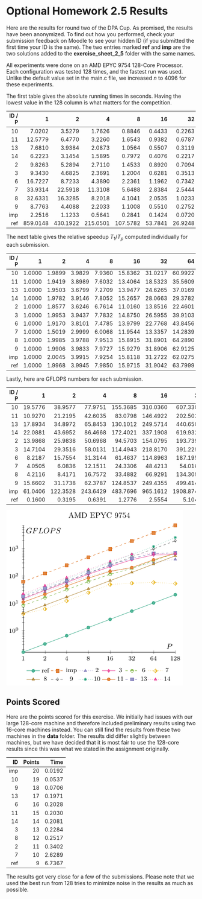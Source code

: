 # Optional Homework 2.5 Results

Here are the results for round two of the DPA Cup. As promised, the results have been anonymized. To find out how you performed, check your submission feedback on Moodle to see your hidden ID (if you submitted the first time your ID is the same). The two entries marked **ref** and **imp** are the two solutions added to the __exercise_sheet_2_5__ folder with the same names.

All experiments were done on an AMD EPYC 9754 128-Core Processor. Each configuration was tested $128$ times, and the fastest run was used. Unlike the default value set in the main.c file, we increased $n$ to $4096$ for these experiments.

The first table gives the absolute running times in seconds. Having the lowest value in the 128 column is what matters for the competition.

| ID / P | 1 | 2 | 4 | 8 | 16 | 32 | 64 | 128 |
| -: | -: | -: | -: | -: | -: | -: | -: | -: |
| 10 | 7.0202 | 3.5279 | 1.7626 | 0.8846 | 0.4433 | 0.2263 | 0.1151 | 0.0537 |
| 11 | 12.5779 | 6.4770 | 3.2260 | 1.6543 | 0.9382 | 0.6787 | 0.3537 | 0.2030 |
| 13 | 7.6810 | 3.9384 | 2.0873 | 1.0564 | 0.5507 | 0.3119 | 0.2075 | 0.1971 |
| 14 | 6.2223 | 3.1454 | 1.5895 | 0.7972 | 0.4076 | 0.2217 | 0.2118 | 0.2081 |
| 2 | 9.8263 | 5.2894 | 2.7110 | 1.4533 | 0.8920 | 0.7094 | 0.4375 | 0.3402 |
| 3 | 9.3430 | 4.6825 | 2.3691 | 1.2004 | 0.6281 | 0.3513 | 0.2341 | 0.2284 |
| 6 | 16.7227 | 8.7233 | 4.3890 | 2.2361 | 1.1962 | 0.7342 | 0.3814 | 0.2028 |
| 7 | 33.9314 | 22.5918 | 11.3108 | 5.6488 | 2.8384 | 2.5444 | 2.3755 | 2.6289 |
| 8 | 32.6331 | 16.3285 | 8.2018 | 4.1041 | 2.0535 | 1.0233 | 0.5076 | 0.2517 |
| 9 | 8.7763 | 4.4088 | 2.2033 | 1.1008 | 0.5510 | 0.2752 | 0.1395 | 0.0706 |
| imp | 2.2516 | 1.1233 | 0.5641 | 0.2841 | 0.1424 | 0.0720 | 0.0363 | 0.0192 |
| ref | 859.0148 | 430.1922 | 215.0501 | 107.5782 | 53.7841 | 26.9248 | 13.4642 | 6.7367 |

The next table gives the relative speedup $T_1 / T_p$ computed individually for each submission.

| ID / P | 1 | 2 | 4 | 8 | 16 | 32 | 64 | 128 |
| -: | -: | -: | -: | -: | -: | -: | -: | -: |
| 10 | 1.0000 | 1.9899 | 3.9829 | 7.9360 | 15.8362 | 31.0217 | 60.9922 | 130.7300 |
| 11 | 1.0000 | 1.9419 | 3.8989 | 7.6032 | 13.4064 | 18.5323 | 35.5609 | 61.9601 |
| 13 | 1.0000 | 1.9503 | 3.6799 | 7.2709 | 13.9477 | 24.6265 | 37.0169 | 38.9701 |
| 14 | 1.0000 | 1.9782 | 3.9146 | 7.8052 | 15.2657 | 28.0663 | 29.3782 | 29.9005 |
| 2 | 1.0000 | 1.8577 | 3.6246 | 6.7614 | 11.0160 | 13.8516 | 22.4601 | 28.8839 |
| 3 | 1.0000 | 1.9953 | 3.9437 | 7.7832 | 14.8750 | 26.5955 | 39.9103 | 40.9063 |
| 6 | 1.0000 | 1.9170 | 3.8101 | 7.4785 | 13.9799 | 22.7768 | 43.8456 | 82.4591 |
| 7 | 1.0000 | 1.5019 | 2.9999 | 6.0068 | 11.9544 | 13.3357 | 14.2839 | 12.9071 |
| 8 | 1.0000 | 1.9985 | 3.9788 | 7.9513 | 15.8915 | 31.8901 | 64.2890 | 129.6508 |
| 9 | 1.0000 | 1.9906 | 3.9833 | 7.9727 | 15.9279 | 31.8906 | 62.9125 | 124.3102 |
| imp | 1.0000 | 2.0045 | 3.9915 | 7.9254 | 15.8118 | 31.2722 | 62.0275 | 117.2708 |
| ref | 1.0000 | 1.9968 | 3.9945 | 7.9850 | 15.9715 | 31.9042 | 63.7999 | 127.5127 |

Lastly, here are GFLOPS numbers for each submission.

| ID / P | 1 | 2 | 4 | 8 | 16 | 32 | 64 | 128 |
| -: | -: | -: | -: | -: | -: | -: | -: | -: |
| 10 | 19.5776 | 38.9577 | 77.9751 | 155.3685 | 310.0360 | 607.3308 | 1194.0830 | 2559.3846 |
| 11 | 10.9270 | 21.2195 | 42.6035 | 83.0798 | 146.4922 | 202.5032 | 388.5749 | 677.0392 |
| 13 | 17.8934 | 34.8972 | 65.8453 | 130.1012 | 249.5714 | 440.6507 | 662.3564 | 697.3057 |
| 14 | 22.0881 | 43.6952 | 86.4668 | 172.4021 | 337.1908 | 619.9321 | 648.9091 | 660.4467 |
| 2 | 13.9868 | 25.9838 | 50.6968 | 94.5703 | 154.0795 | 193.7397 | 314.1462 | 403.9946 |
| 3 | 14.7104 | 29.3516 | 58.0131 | 114.4943 | 218.8170 | 391.2296 | 587.0951 | 601.7467 |
| 6 | 8.2187 | 15.7554 | 31.3144 | 61.4637 | 114.8963 | 187.1955 | 360.3538 | 677.7069 |
| 7 | 4.0505 | 6.0836 | 12.1511 | 24.3306 | 48.4213 | 54.0163 | 57.8569 | 52.2800 |
| 8 | 4.2116 | 8.4171 | 16.7572 | 33.4882 | 66.9291 | 134.3095 | 270.7623 | 546.0427 |
| 9 | 15.6602 | 31.1738 | 62.3787 | 124.8537 | 249.4355 | 499.4148 | 985.2255 | 1946.7274 |
| imp | 61.0406 | 122.3528 | 243.6429 | 483.7696 | 965.1612 | 1908.8744 | 3786.1971 | 7158.2788 |
| ref | 0.1600 | 0.3195 | 0.6391 | 1.2776 | 2.5554 | 5.1045 | 10.2077 | 20.4015 |

![results](tex/plot_amd_large.png)

## Points Scored

Here are the points scored for this exercise. We initially had issues with our large 128-core machine and therefore included preliminary results using two 16-core machines instead. You can still find the results from these two machines in the **data** folder. The results did differ slightly between machines, but we have decided that it is most fair to use the 128-core results since this was what we stated in the assignment originally.

| ID | Points | Time |
| -: | -: | -: |
| imp | 20 | 0.0192 |
| 10 | 19 | 0.0537 |
| 9 | 18 | 0.0706 |
| 13 | 17 | 0.1971 |
| 6 | 16 | 0.2028 |
| 11 | 15 | 0.2030 |
| 14 | 14 | 0.2081 |
| 3 | 13 | 0.2284 |
| 8 | 12 | 0.2517 |
| 2 | 11 | 0.3402 |
| 7 | 10 | 2.6289 |
| ref | 9 | 6.7367 |

The results got very close for a few of the submissions. Please note that we used the best run from 128 tries to minimize noise in the results as much as possible.